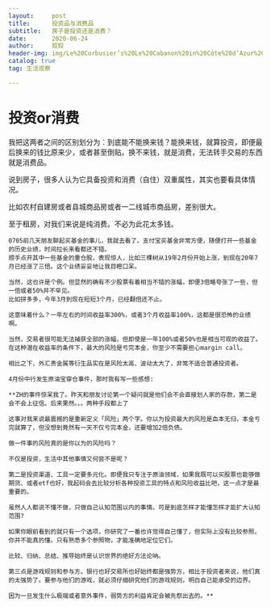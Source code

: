 ```yaml
---
layout:     post
title:      投资品与消费品
subtitle:   房子是投资还是消费？
date:       2020-06-24
author:     姣姣
header-img: img/Le%20Corbusier’s%20Le%20Cabanon%20in%20Côte%20d’Azur%2C%20France%2C%20photographed%20in%202015..png
catalog: true
tag: 生活观察

---
```

# 投资or消费

我把这两者之间的区别划分为：到底能不能换来钱？能换来钱，就算投资，即便最后换来的钱比原来少，或者甚至倒贴。换不来钱，就是消费，无法转手交易的东西就是消费品。

说到房子，很多人认为它具备投资和消费（自住）双重属性，其实也要看具体情况。

比如农村自建房或者县城商品房或者一二线城市商品房，差别很大。

至于租房，对我们来说是纯消费。不必为此花太多钱。

```
0705前几天朋友聊起买基金的事儿，我就去看了。支付宝买基金非常方便，随便打开一些基金的历史业绩，时间拉长来看都还不错。
顺手点开其中一些基金的重仓股，表现惊人，比如三棵树从19年2月份开始上涨，到现在20年7月已经涨了三倍。这个业绩妥妥地让我目瞪口呆。

当然，这也许是个例。但显然的确有不少股票有着相当不错的涨幅，即便3倍略夸张了一些，但一倍或者50%并不罕见。
比如拼多多，今年3月到现在短短3个月，已经翻倍还不止。

这意味着什么？一年左右的时间收益率300%，或者3个月收益率100%，这都是很恐怖的业绩啊。

当然，交易者很可能无法捕获全部的涨幅，但即使是一年100%或者50%也是相当可观的收益了。
在这种潜在收益率的条件下，最大的风险是亏完本金，你至少不需要担心margin call。

相比之下，外汇贵金属等衍生品实在是风险太高、波动太大了，非常不适合普通投资者。

4月份中行发生原油宝穿仓事件，那时我有写一些感想:

**ZH的事件惊呆我了。昨天和朋友讨论第一个疑问就是他们会不会直接划人家的存款，第二是会不会上征信。后来果然。。。两种手段都上了

这事对我来说最震撼的是重新定义「风险」两个字。你以为投资最大的风险是血本无归，本金亏完就算了，但没想到竟然有一天不仅亏完本金，还要增加2倍负债。

做一件事的风险真的是你以为的风险吗？

不仅是投资，生活中其他事情又何尝不是呢？

第二是投资渠道、工具一定要多元化。即便我只专注于原油领域，如果我既可以买股票也能够做期货、或者etf也好，我起码会去比较分析各种投资工具的特点和风险收益比吧，这一点才是最重要的。

虽然人人都说不懂不做，只做自己认知范围以内的事情。可是到底怎样才能懂怎样才能扩大认知范围? 

如果你眼前看到的就只有一个选项，你研究了一番也许觉得自己懂了，但实际上没有比较参照，你并不能真的懂。只有熟悉多个参照物，才能准确地定位它们。

比较、归纳、总结、推导始终是认识世界的绝好方法论呐。

第三点是游戏规则和参与方。银行也好交易所也好始终都是强势方，相比于投资者来说，他们真的太强势了。要参与他们的游戏，就必须仔细研究他们的游戏规则，明白自己能承受的边界。

因为一旦发生什么极端或者意外事件，弱势方的利益肯定会被先祭出去的。**

```
